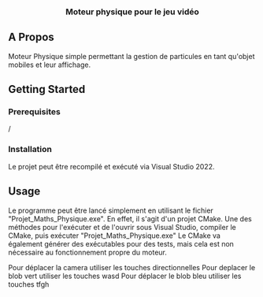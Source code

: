 <a name="readme-top"></a>

<h3 align="center">Moteur physique pour le jeu vidéo</h3>

<!-- ABOUT THE PROJECT -->
## A Propos

Moteur Physique simple permettant la gestion de particules en tant qu'objet mobiles et leur affichage.

<!-- GETTING STARTED -->
## Getting Started

### Prerequisites

/

### Installation

Le projet peut être recompilé et exécuté via Visual Studio 2022.

<!-- USAGE EXAMPLES -->
## Usage

Le programme peut être lancé simplement en utilisant le fichier "Projet_Maths_Physique.exe".
En effet, il s'agit d'un projet CMake. Une des méthodes pour l'exécuter et de l'ouvrir sous Visual Studio, compiler le CMake, puis exécuter "Projet_Maths_Physique.exe"
Le CMake va également générer des exécutables pour des tests, mais cela est non nécessaire au fonctionnement propre du moteur.

Pour déplacer la camera utiliser les touches directionnelles
Pour deplacer le blob vert utiliser les touches wasd
Pour déplacer le blob bleu utiliser les touches tfgh
